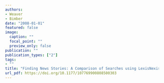 ```yaml
---
authors:
- Weaver
- Bimber
date: "2008-01-01"
featured: false
image:
  caption: ""
  focal_point: ""
  preview_only: false
publication: ""
publication_types: ["2"]
tags:
- ""
title: "Finding News Stories: A Comparison of Searches using LexisNexis and Google News"
url_pdf: https://doi.org/10.1177/107769900808500303
---
```

